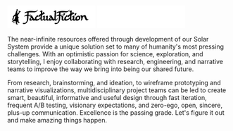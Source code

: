 <div align="left">
    <img src="https://github.com/oceanbluesky/oceanbluesky/blob/8ae867a9bd8fde6fa0eb5171f5374fc9bdebf390/images/Signature_FF_Logo_black.png#gh-light-mode-only" width="200"/>
    <img src="https://github.com/oceanbluesky/oceanbluesky/blob/8ae867a9bd8fde6fa0eb5171f5374fc9bdebf390/images/Signature_FF_Logo_white.png#gh-dark-mode-only" width="200"/>
</div>
<p>
The near-infinite resources offered through development of our Solar System provide a unique solution set to many of humanity's most pressing challenges. With an optimistic passion for science, exploration, and storytelling, I enjoy collaborating with research, engineering, and narrative teams to improve the way we bring into being our shared future. 
</p>
<p>
From research, brainstorming, and ideation, to wireframe prototyping and narrative visualizations, multidisciplinary project teams can be led to create smart, beautiful, informative and useful design through fast iteration, frequent A/B testing, visionary expectations, and zero-ego, open, sincere, plus-up communication. Excellence is the passing grade. Let's figure it out and make amazing things happen.
</p>
